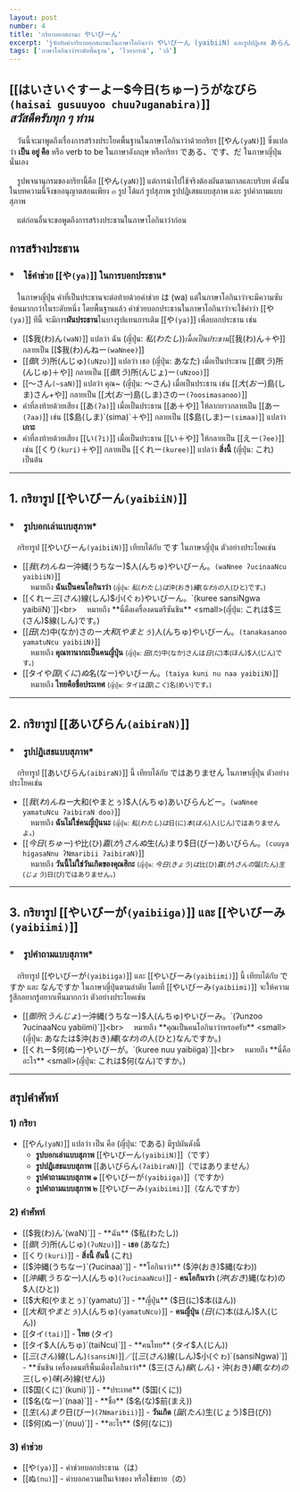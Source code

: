 ```yaml
---
layout: post
number: 4
title: 'กริยาบอกสถานะ やいびーん'
excerpt: 'รู้จักกับคำกริยาบอกสถานะในภาษาโอกินาว่า やいびーん (yaibiiN) และรูปปฏิเสธ あらん (ʔaraN)'
tags: ['ภาษาโอกินาว่าระดับพื้นฐาน', 'ไวยากรณ์', 'วลี']
---
```


## [[はいさいぐすーよー$今日(ちゅー)うがなびら`(haisai gusuuyoo chuuʔuganabira)`]]<br>*สวัสดีครับทุก ๆ ท่าน*

　วันนี้จะมาพูดถึงเรื่องการสร้างประโยคพื้นฐานในภาษาโอกินาว่าด้วยกริยา [[やん`(yaN)`]] ซึ่งแปลว่า **เป็น อยู่ คือ** หรือ verb to be ในภาษาอังกฤษ หรือกริยา である、です、だ ในภาษาญี่ปุ่นนั่นเอง

　รูปพจนานุกรมของกริยานี้คือ [[やん`(yaN)`]] แต่การนำไปใช้จริงต้องผันตามกาลและบริบท ดังนั้น ในบทความนี้จึงขออนุญาตสอนเพียง ๓ รูป ได้แก่ รูปสุภาพ รูปปฏิเสธแบบสุภาพ และ รูปคำถามแบบสุภาพ

　แต่ก่อนอื่นจะขอพูดถึงการสร้างประธานในภาษาโอกินาว่าก่อน

## การสร้างประธาน

### *　ใช้คำช่วย [[や`(ya)`]] ในการบอกประธาน*

　ในภาษาญี่ปุ่น คำที่เป็นประธานจะต่อท้ายด้วยคำช่วย は (wa) แต่ในภาษาโอกินาว่าจะมีความซับซ้อนมากกว่าในระดับหนึ่ง โดยพื้นฐานแล้ว คำช่วยบอกประธานในภาษาโอกินาว่าจะใช้คำว่า [[や`(ya)`]] ทีนี้ จะมีการ**ผันประธาน**ในบางรูปแทนการเติม [[や`(ya)`]] เพื่อบอกประธาน เช่น

- [[$我(わ)ん`(waN)`]] แปลว่า ฉัน (ญี่ปุ่น: $私(わたし)) เมื่อเป็นประธาน [[$我(わ)ん＋や]] กลายเป็น [[$我(わ)んねー`(waNnee)`]]
- [[$御(う)$所(んじゅ)`(uNzu)`]] แปลว่า เธอ (ญี่ปุ่น: あなた) เมื่อเป็นประธาน [[$御(う)$所(んじゅ)＋や]] กลายเป็น [[$御(う)$所(んじょ)ー`(uNzoo)`]]
- [[～さん`(~saN)`]] แปลว่า คุณ~ (ญี่ปุ่น: ～さん) เมื่อเป็นประธาน เช่น [[$大(おー)$島(しま)さん+や]] กลายเป็น [[$大(おー)$島(しま)さのー`(ʔoosimasanoo)`]]
- คำที่ลงท้ายด้วยเสียง [[あ`(ʔa)`]] เมื่อเป็นประธาน [[あ＋や]] ให้ลากยาวกลายเป็น [[あー`(ʔaa)`]] เช่น [[$島(しま)`(sima)`＋や]] กลายเป็น [[$島(しま)ー`(simaa)`]] แปลว่า **เกาะ**
- คำที่ลงท้ายด้วยเสียง [[い`(ʔi)`]] เมื่อเป็นประธาน [[い＋や]] ให้กลายเป็น [[えー`(ʔee)`]] เช่น [[くり`(kuri)`＋や]] กลายเป็น [[くれー`(kuree)`]] แปลว่า **สิ่งนี้** (ญี่ปุ่น: これ)
เป็นต้น

---

## 1. กริยารูป [[やいびーん`(yaibiiN)`]]

### *　รูปบอกเล่าแบบสุภาพ*

　กริยารูป [[やいびーん`(yaibiiN)`]] เทียบได้กับ です ในภาษาญี่ปุ่น ตัวอย่างประโยคเช่น

- [[$我(わ)んねー$沖縄(うちなー)$人(んちゅ)やいびーん。`(waNnee ʔucinaaNcu yaibiiN)`]]<br>
    　หมายถึง **ฉันเป็นคนโอกินาว่า** <small>(ญี่ปุ่น: $私(わたし)は$沖(おき)$縄(なわ)の$人(ひと)です。)</small>
- [[くれー$三(さん)$線(しん)$小(ぐゎ)やいびーん。`(kuree sansiNgwa yaibiiN)`]]<br>
    　หมายถึง **นี่คือเครื่องดนตรีซันชิน** <small>(ญี่ปุ่น: これは$三(さん)$線(しん)です。)</small>
- [[$田(た)$中(なか)さのー$大和(やまとぅ)$人(んちゅ)やいびーん。`(tanakasanoo yamatuNcu yaibiiN)`]]<br>
    　หมายถึง **คุณทานากะเป็นคนญี่ปุ่น** <small>(ญี่ปุ่น: $田(た)$中(なか)さんは$日(に)$本(ほん)$人(じん)です。)</small>
- [[タイや$国(くに)ぬ$名(なー)やいびーん。`(taiya kuni nu naa yaibiiN)`]]<br>
    　หมายถึง **ไทยคือชื่อประเทศ** <small>(ญี่ปุ่น: タイは$国(こく)$名(めい)です。)</small>

---

## 2. กริยารูป [[あいびらん`(aibiraN)`]]

### *　รูปปฏิเสธแบบสุภาพ*

　กริยารูป [[あいびらん`(aibiraN)`]] นี้ เทียบได้กับ ではありません ในภาษาญี่ปุ่น ตัวอย่างประโยคเช่น

- [[$我(わ)んねー$大和(やまとぅ)$人(んちゅ)あいびらんどー。`(waNnee yamatuNcu ʔaibiraN doo)`]]<br>
    　หมายถึง **ฉันไม่ใช่คนญี่ปุ่นนะ** <small>(ญี่ปุ่น: $私(わたし)は$日(に)$本(ほん)$人(じん)ではありませんよ。)</small>
- [[$今日(ちゅー)や$比(ひ)$嘉(が)さんぬ$生(ん)まり$日(びー)あいびらん。`(cuuya higasaNnu ʔNmaribii ʔaibiraN)`]]<br>
    　หมายถึง **วันนี้ไม่ใช่วันเกิดของคุณฮิกะ** <small>(ญี่ปุ่น: $今日(きょう)は$比(ひ)$嘉(が)さんの$誕(たん)$生(じょう)$日(び)ではありません。)</small>

---

## 3. กริยารูป [[やいびーが`(yaibiiga)`]] และ [[やいびーみ`(yaibiimi)`]]

### *　รูปคำถามแบบสุภาพ*

　กริยารูป [[やいびーが`(yaibiiga)`]] และ [[やいびーみ`(yaibiimi)`]] นี้ เทียบได้กับ ですか และ なんですか ในภาษาญี่ปุ่นตามลำดับ โดยที่ [[やいびーみ`(yaibiimi)`]] จะให้ความรู้สึกอยากรู้อยากเห็นมากกว่า ตัวอย่างประโยคเช่น

- [[$御所(うんじょ)ー$沖縄(うちなー)$人(んちゅ)やいびーみ。`(ʔunzoo ʔucinaaNcu yabiimi)`]]<br>
    　หมายถึง **คุณเป็นคนโอกินาว่าหรอครับ** <small>(ญี่ปุ่น: あなたは$沖(おき)$縄(なわ)の$人(ひと)なんですか。)</small>
- [[くれー$何(ぬー)やいびーが。`(kuree nuu yaibiiga)`]]<br>
    　หมายถึง **นี่คืออะไร** <small>(ญี่ปุ่น: これは$何(なん)ですか。)</small>

---

## สรุปคำศัพท์

### 1) กริยา

- [[やん`(yaN)`]] แปลว่า เป็น คือ (ญี่ปุ่น: である) มีรูปผันดังนี้
    - **รูปบอกเล่าแบบสุภาพ** [[やいびーん`(yaibiiN)`]]（です）
    - **รูปปฏิเสธแบบสุภาพ** [[あいびらん`(ʔaibiraN)`]]（ではありません）
    - **รูปคำถามแบบสุภาพ ๑** [[やいびーが`(yaibiiga)`]]（ですか）
    - **รูปคำถามแบบสุภาพ ๒** [[やいびーみ`(yaibiimi)`]]（なんですか）

### 2) คำศัพท์

- [[$我(わ)ん`(waN)`]] - **ฉัน** ($私(わたし))
- [[$御(う)$所(んじゅ)`(ʔuNzu)`]] - **เธอ** (あなた)
- [[くり`(kuri)`]] - **สิ่งนี้ อันนี้** (これ)
- [[$沖縄(うちなー)`(ʔucinaa)`]] - **โอกินาว่า** ($沖(おき)$縄(なわ))
- [[$沖縄(うちなー)$人(んちゅ)`(ʔucinaaNcu)`]] - **คนโอกินาว่า** ($沖(おき)$縄(なわ)の$人(ひと))
- [[$大和(やまとぅ)`(yamatu)`]] - **ญี่ปุ่น** ($日(に)$本(ほん))
- [[$大和(やまとぅ)$人(んちゅ)`(yamatuNcu)`]] - **คนญี่ปุ่น** ($日(に)$本(ほん)$人(じん))
- [[タイ`(tai)`]] - **ไทย** (タイ)
- [[タイ$人(んちゅ)`(taiNcu)`]] - **คนไทย** (タイ$人(じん))
- [[$三(さん)$線(しん)`(sansiN)`]]／[[$三(さん)$線(しん)$小(ぐゎ)`(sansiNgwa)`]] - **ซันชิน เครื่องดนตรีพื้นเมืองโอกินาว่า** ($三(さん)$線(しん)・$沖(おき)$縄(なわ)の$三(しゃ)$味(み)$線(せん))
- [[$国(くに)`(kuni)`]] - **ประเทศ** ($国(くに))
- [[$名(なー)`(naa)`]] - **ชื่อ** ($名(な)$前(まえ))
- [[$生(ん)まり$日(びー)`(ʔNmaribii)`]] - **วันเกิด** ($誕(たん)$生(じょう)$日(び))
- [[$何(ぬー)`(nuu)`]] - **อะไร** ($何(なに))

### 3) คำช่วย

- [[や`(ya)`]] - คำช่วยบอกประธาน（は）
- [[ぬ`(nu)`]] - คำบอกความเป็นเจ้าของ หรือใช้ขยาย（の）
